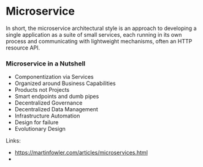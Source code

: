 # Microservice
In short, the microservice architectural style is an approach to developing a single application as a suite of small services, 
each running in its own process and communicating with lightweight mechanisms, often an HTTP resource API.

### Microservice in a Nutshell
- Componentization via Services
- Organized around Business Capabilities
- Products not Projects
- Smart endpoints and dumb pipes
- Decentralized Governance
- Decentralized Data Management
- Infrastructure Automation
- Design for failure
- Evolutionary Design

Links:
- https://martinfowler.com/articles/microservices.html
- 